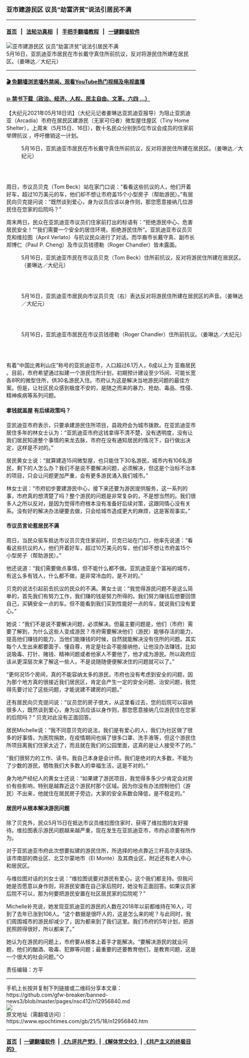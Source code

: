 ### 亚市建游民区  议员“劫富济贫”说法引居民不满
------------------------

#### [首页](https://github.com/gfw-breaker/banned-news3/blob/master/README.md) &nbsp;&nbsp;|&nbsp;&nbsp; [法轮功真相](https://github.com/begood0513/basic/blob/master/README.md)  &nbsp;&nbsp;|&nbsp;&nbsp; [手把手翻墙教程](https://github.com/gfw-breaker/guides/wiki)  &nbsp;&nbsp;|&nbsp;&nbsp; [一键翻墙软件](https://github.com/gfw-breaker/nogfw/blob/master/README.md)  



<div><img alt="亚市建游民区  议员“劫富济贫”说法引居民不满" class="attachment-djy_600_400 size-djy_600_400 wp-post-image" src="https://i.epochtimes.com/assets/uploads/2021/05/id12956854-1-4-600x400.jpg"/>
<div class="caption">
 5月16日，亚凯迪亚市居民在市长戴守真住所前抗议，反对将游民住所建在居民区。（姜琳达／大纪元）
</div></div><hr/>

#### [ 🎬  免翻墙浏览墙外禁闻、观看YouTube热门视频及电视直播](https://github.com/gfw-breaker/HelloWorld)

#### [ 💥  禁书下载（政治、经济、人权、民主自由、文革、六四 ...）](https://github.com/gfw-breaker/books/blob/master/README.md)

<div><p>
 【大纪元2021年05月18日讯】（大纪元记者姜琳达亚凯迪亚报导）为阻止亚凯迪亚（Arcadia）市府在居民区建游民（无家可归者）微型屋住屋区（Tiny Home Shelter），上周末（5月15日、16日），数十名民众分别到5位市议会成员的住家前
 <ok href="https://www.epochtimes.com/gb/tag/%E4%B8%BE%E7%89%8C%E6%8A%97%E8%AE%AE.html">
  举牌抗议
 </ok>
 ，呼吁撤销这一计划。
</p>
<figure aria-describedby="caption-attachment-12956857" class="wp-caption aligncenter" id="attachment_12956857" style="width: 600px">
 <ok href="https://i.epochtimes.com/assets/uploads/2021/05/id12956857-2-3.jpg" target="_blank">
  <img alt="" class="size-large wp-image-12956857" src="https://i.epochtimes.com/assets/uploads/2021/05/id12956857-2-3-600x450.jpg"/>
 </ok>
 <br/><figcaption class="wp-caption-text" id="caption-attachment-12956857">
  5月16日，亚凯迪亚市居民在市长戴守真住所前抗议，反对将游民住所建在居民区。（姜琳达／大纪元）
 </figcaption><br/>
</figure><br/>
<p>
 周日，市议员贝克（Tom Beck）站在家门口说：“看看这些抗议的人，他们开着好车，超过10万美元的车，他们却不想让市府盖15个小型房子（帮助游民）。”有居民向贝克提问说：“既然谈到爱心，身为议员应该以身作则，那您愿意接纳几位游民住在您家的后院吗？”
</p>
<p>
 周末两日，民众在亚凯迪亚市议员们住家前打出的标语有：“拒绝游民中心、危害居民安全！”“我们需要一个安全的居住环境，拒绝游民住所”。亚凯迪亚市议员贝克和维拉图（April Verlato）与抗议民众进行了对话。而华裔市长戴守真、副市长郑博仁（Paul P. Cheng）及市议员钱德勒（Roger Chandler）皆未露面。
</p>
<figure aria-describedby="caption-attachment-12956871" class="wp-caption aligncenter" id="attachment_12956871" style="width: 600px">
 <ok href="https://i.epochtimes.com/assets/uploads/2021/05/id12956871-4-2.jpg" target="_blank">
  <img alt="" class="size-large wp-image-12956871" src="https://i.epochtimes.com/assets/uploads/2021/05/id12956871-4-2-600x450.jpg"/>
 </ok>
 <br/><figcaption class="wp-caption-text" id="caption-attachment-12956871">
  5月16日，亚凯迪亚市民在市议员贝克（Tom Beck）住所前抗议，反对将游民住所建在居民区。（姜琳达／大纪元）
 </figcaption><br/>
</figure><br/>
<figure aria-describedby="caption-attachment-12956862" class="wp-caption aligncenter" id="attachment_12956862" style="width: 600px">
 <ok href="https://i.epochtimes.com/assets/uploads/2021/05/id12956862-3-3.jpg" target="_blank">
  <img alt="" class="size-large wp-image-12956862" src="https://i.epochtimes.com/assets/uploads/2021/05/id12956862-3-3-600x450.jpg"/>
 </ok>
 <br/><figcaption class="wp-caption-text" id="caption-attachment-12956862">
  5月16日，亚凯迪亚市居民向市议员贝克（右）表达反对将游民住所建在居民区的声音。（姜琳达／大纪元）
 </figcaption><br/>
</figure><br/>
<figure aria-describedby="caption-attachment-12956874" class="wp-caption aligncenter" id="attachment_12956874" style="width: 600px">
 <ok href="https://i.epochtimes.com/assets/uploads/2021/05/id12956874-5-1.jpg" target="_blank">
  <img alt="" class="size-large wp-image-12956874" src="https://i.epochtimes.com/assets/uploads/2021/05/id12956874-5-1-600x450.jpg"/>
 </ok>
 <br/><figcaption class="wp-caption-text" id="caption-attachment-12956874">
  5月16日，亚凯迪亚市居民在市议员钱德勒（Roger Chandler）住所前抗议。（姜琳达／大纪元）
 </figcaption><br/>
</figure><br/>
<p>
 有着“中国比弗利山庄”称号的亚凯迪亚市，人口超过6.1万人，6成以上为
 <ok href="https://www.epochtimes.com/gb/tag/%E4%BA%9A%E8%A3%94%E5%B1%85%E6%B0%91.html">
  亚裔居民
 </ok>
 。目前，市府希望通过拟建一个游民住所计划，初期预计建设至少15间、可能长宽各8呎的微型住所，供30名游民入住。市府认为这是解决当地游民问题的最佳方案。但是，让社区民众感到极度不安的，是随之而来的暴力、抢劫、毒品、性侵、精神疾病等系列问题。
</p>
<h4>
 拿钱就盖屋 有后续政策吗？
</h4>
<p>
 亚凯迪亚市府表示，只要承建游民住所项目，县政府会为城市拨款。在亚凯迪亚市居住多年的林女士认为：“亚凯迪亚市府这钱拿得不清不楚，没有透明度，没有让我们居民知道整个事情的来龙去脉，市府在没有通知居民的情况下，自行做出决定，这样是不对的。”
</p>
<p>
 居民黄女士说：“就算建造15间微型屋，也只能住下30名游民，城市内有106名游民，剩下的人怎么办？我们不是说不要解决问题，必须解决，但这是个治标不治本的项目，只会让问题更加严重，会有更多游民涌入我们城市。”
</p>
<p>
 林女士说：“市府初步要建游民中心，接下来还要为游民提供服务，这一系列的事，市府真的想清楚了吗？整个游民的问题是非常复杂的，不是想当然的。我们很多人之所以反对，是因为觉得市府根本没有准备好后续对策，这跟同情心没有关系。没有好的解决办法硬要去做，只会给城市造成更大的麻烦，这是客观事实。”
</p>
<h4>
 市议员言论惹居民不满
</h4>
<p>
 周日，当民众驱车抵达市议员贝克住家前时，贝克已站在门口，他率先说道：“看看这些抗议的人，他们开着好车，超过10万美元的车，他们却不想让市府盖15个小型房子（帮助游民）。”
</p>
<p>
 他还说道：“我们需要做点事情，但不能什么都不做。亚凯迪亚是个富裕的城市，有这么多有钱人，什么都不做，是非常冷血的，是不对的。”
</p>
<p>
 贝克的说法引起前去抗议的民众的不满。黄女士说：“我觉得游民问题不是这么简单的，首先我们有努力工作，我们赚的钱是努力所得的。我们努力赚钱后想要回馈自己，买辆安全一点的车。但不能看到我们买到性能好一点的车，就说我们没有爱心。”
</p>
<p>
 她说：“我们不是说不要解决问题，必须解决。但最主要问题是，他们（市府）需要了解到，为什么这些人变成游民？市府需要解决他们（游民）能够存活的能力，提高他们赚钱的能力，当他们能赚钱的时候，自然就能解决没有住所的问题。其实每个人生出来都要面子、懂自尊，肯定是社会不能接纳他，让他没办法赚钱，比如说吸毒、打针、赌钱、精神问题或者他家人不要他了，他才成为游民。所以政府应该从更深层次来了解这一些人，不是说随随便便解决住的问题就可以了。”
</p>
<p>
 “更何况15个房间，真的不能容纳太多的游民，市府也没有考虑到安全的问题，因为那个地方真的很接近我们居民区，肯定会产生一定的安全问题、治安问题，我觉得先要讨论了这些问题，才能说建不建房的问题。”
</p>
<p>
 还有居民向贝克提问说：“议员您的房子很大，从这里看过去，您的后院可以容纳很多人，既然谈到爱心，身为议员应该以身作则，那您愿意接纳几位游民住在您家的后院吗？” 贝克对此没有正面回答。
</p>
<p>
 居民Michelle说：“我不同意贝克的说法，我们是有爱心的人，我们为社区做了很多的好事情，为医院捐款，在疫情期间也捐了很多口罩、洗手液等，但这个游民住所项目离我们住家太近了，而且就在我们的公园里面，这真的是让人接受不了的。”
</p>
<p>
 “我们很努力的工作、读书，我自己本身是会计师。我们是绝对的大多数，不能为了少数的游民，牺牲我们大多数人的幸福生活，这是不对的。”
</p>
<p>
 身为地产经纪人的黄女士还说：“如果建了游民项目，我觉得多多少少肯定会对房价有些影响，特别是越靠近这个游民村那个区域。因为你没有办法控制他们（游民）不出来，他就住在居民房子旁边，大家的安全系数会降低，是不稳定的。”
</p>
<h4>
 居民吁从根本解决游民问题
</h4>
<p>
 除了贝克外，民众5月15日在抵达市议员维拉图住家时，获得了维拉图的友好接待。维拉图表示游民问题越来越严重，现在发生在亚凯迪亚市，市府必须要有所作为。
</p>
<p>
 对于亚凯迪亚市府此次想要拟建的游民住所，所选择的地点靠近三杆高尔夫球场、该市南部的商业区、北艾尔蒙地市（El Monte）及其商业区，附近还有老人中心和居民区。
</p>
<p>
 与维拉图对话的刘女士说：“维拉图说要对游民有爱心，这个我们都支持。但我问她是否愿意以身作则，将游民安置在自己家后院时，她没有正面回答。如果议员家后院不可以，那为何要把游民安置在社区居民家的后院呢？”
</p>
<p>
 Michelle补充说，她发现亚凯迪亚的游民的人数在2018年以前都维持在16人，可到了去年已涨到106人。“这个数据是很吓人的，这是怎么来的呢？与此同时，我们周围城市的游民却减少了，因为都来到了我们这里。我们市府的5年计划，把游民照顾得很好，所以都来了。”
</p>
<p>
 她认为在游民的问题上，市府要从根本上着手才能解决。“要解决游民的就业问题，他们的酗酒、吸毒、犯罪等问题；最重要的还要教育他们，是教育问题，这是一个很大的社会问题。”◇
</p>
<p>
 责任编辑：方平
</p>
</div>
<hr/>
手机上长按并复制下列链接或二维码分享本文章：<br/>
https://github.com/gfw-breaker/banned-news3/blob/master/pages/nsc412/n12956840.md <br/>
<a href='https://github.com/gfw-breaker/banned-news3/blob/master/pages/nsc412/n12956840.md'><img src='https://github.com/gfw-breaker/banned-news3/blob/master/pages/nsc412/n12956840.md.png'/></a> <br/>
原文地址（需翻墙访问）：https://www.epochtimes.com/gb/21/5/18/n12956840.htm


------------------------
#### [首页](https://github.com/gfw-breaker/banned-news3/blob/master/README.md) &nbsp;|&nbsp; [一键翻墙软件](https://github.com/gfw-breaker/nogfw/blob/master/README.md) &nbsp;| [《九评共产党》](https://github.com/gfw-breaker/9ping.md/blob/master/README.md#九评之一评共产党是什么) | [《解体党文化》](https://github.com/gfw-breaker/jtdwh.md/blob/master/README.md) | [《共产主义的终极目的》](https://github.com/gfw-breaker/gczydzjmd.md/blob/master/README.md)


<img src='http://gfw-breaker.win/banned-news3/pages/nsc412/n12956840.md' width='0px' height='0px'/>